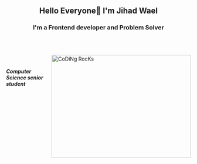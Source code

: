 
<h2 align="center">Hello Everyone👋 I'm Jihad Wael</h1>
<h3 align="center"> I'm a Frontend developer and Problem Solver</h3>
<br/>
<br/>

<img align="right" src="https://giphy.com/gifs/looneytunesworldofmayhem-world-of-mayhem-looney-tunes-ltwom-RbDKaczqWovIugyJmW" href="https://github.com/sp-xd" alt="CoDiNg RocKs"  width="380" height="280"/><br> 
<h5>Computer Science senior student </h5>





